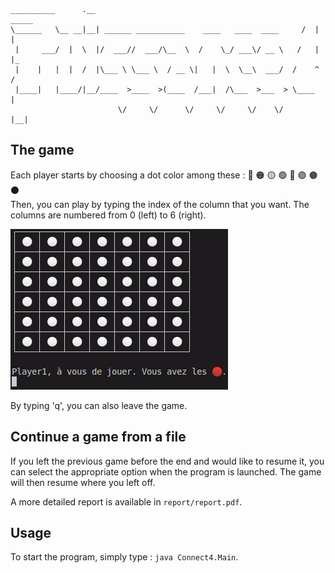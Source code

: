 

    __________      .__                                               _____ 
    \______   \__ __|__| ______ ___________    ____   ____  ____     /  |  |
     |     ___/  |  \  |/  ___//  ___/\__  \  /    \_/ ___\/ __ \   /   |  |_
     |    |   |  |  /  |\___ \ \___ \  / __ \|   |  \  \__\  ___/  /    ^   /
     |____|   |____/|__/____  >____  >(____  /___|  /\___  >___  > \____   |
                            \/     \/      \/     \/     \/    \/       |__|



## The game
Each player starts by choosing a dot color among these : 🔴 🟠 🟡 🟢 🔵 🟣 🟤 ⚫ <br>
Then, you can play by typing the index of the column that you want. The columns are numbered from 0 (left) to 6 (right).

![There should be a gif of the game playing here](report/Puissance4.gif)

By typing 'q', you can also leave the game.

## Continue a game from a file

If you left the previous game before the end and would like to resume it, you can select the appropriate option when the program is launched. The game will then resume where you left off.

A more detailed report is available in `report/report.pdf`.

## Usage

To start the program, simply type : `java Connect4.Main`.